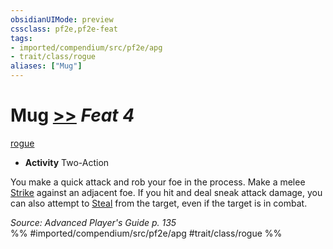 ```yaml
---
obsidianUIMode: preview
cssclass: pf2e,pf2e-feat
tags:
- imported/compendium/src/pf2e/apg
- trait/class/rogue
aliases: ["Mug"]
---
```

# Mug  [>>](chapter-9-playing-the-game.md#Actions "Two-Action") *Feat 4*  
[rogue](rules/traits/rogue.md)  

- **Activity** Two-Action

You make a quick attack and rob your foe in the process. Make a melee [Strike](strike.md) against an adjacent foe. If you hit and deal sneak attack damage, you can also attempt to [Steal](steal.md) from the target, even if the target is in combat.

*Source: Advanced Player's Guide p. 135*  
%% #imported/compendium/src/pf2e/apg #trait/class/rogue %%